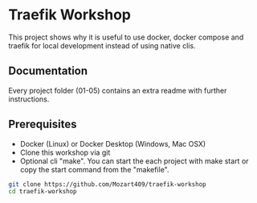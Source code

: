 # Traefik Workshop

This project shows why it is useful to use docker, docker compose and traefik for local development instead of using native clis.

## Documentation

Every project folder (01-05) contains an extra readme with further instructions.

## Prerequisites

- Docker (Linux) or Docker Desktop (Windows, Mac OSX)
- Clone this workshop via git
- Optional cli "make". You can start the each project with make start or copy the start command from the "makefile".

```bash
git clone https://github.com/Mozart409/traefik-workshop
cd traefik-workshop
```
